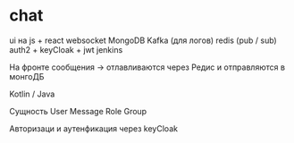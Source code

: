 # chat
ui  на js + react
websocket
MongoDB
Kafka (для логов)
redis (pub / sub)
auth2 + keyCloak + jwt
jenkins

На фронте сообщения -> отлавливаются через Редис и отправляются в монгоДБ

Kotlin / Java

Сущность
User
Message
Role
Group

Авторизаци и аутенфикация через keyCloak 
